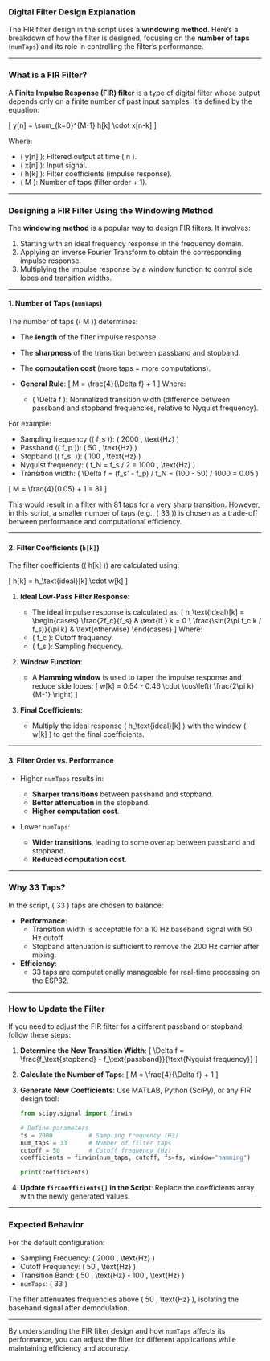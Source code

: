 ### **Digital Filter Design Explanation**

The FIR filter design in the script uses a **windowing method**. Here’s a breakdown of how the filter is designed, focusing on the **number of taps** (`numTaps`) and its role in controlling the filter’s performance.

---

### **What is a FIR Filter?**
A **Finite Impulse Response (FIR) filter** is a type of digital filter whose output depends only on a finite number of past input samples. It’s defined by the equation:

\[
y[n] = \sum_{k=0}^{M-1} h[k] \cdot x[n-k]
\]

Where:
- \( y[n] \): Filtered output at time \( n \).
- \( x[n] \): Input signal.
- \( h[k] \): Filter coefficients (impulse response).
- \( M \): Number of taps (filter order + 1).

---

### **Designing a FIR Filter Using the Windowing Method**
The **windowing method** is a popular way to design FIR filters. It involves:
1. Starting with an ideal frequency response in the frequency domain.
2. Applying an inverse Fourier Transform to obtain the corresponding impulse response.
3. Multiplying the impulse response by a window function to control side lobes and transition widths.

---

#### **1. Number of Taps (`numTaps`)**
The number of taps (\( M \)) determines:
- The **length** of the filter impulse response.
- The **sharpness** of the transition between passband and stopband.
- The **computation cost** (more taps = more computations).

- **General Rule**:
  \[
  M = \frac{4}{\Delta f} + 1
  \]
  Where:
  - \( \Delta f \): Normalized transition width (difference between passband and stopband frequencies, relative to Nyquist frequency).

For example:
- Sampling frequency (\( f_s \)): \( 2000 \, \text{Hz} \)
- Passband (\( f_p \)): \( 50 \, \text{Hz} \)
- Stopband (\( f_s' \)): \( 100 \, \text{Hz} \)
- Nyquist frequency: \( f_N = f_s / 2 = 1000 \, \text{Hz} \)
- Transition width: \( \Delta f = (f_s' - f_p) / f_N = (100 - 50) / 1000 = 0.05 \)

\[
M = \frac{4}{0.05} + 1 = 81
\]

This would result in a filter with 81 taps for a very sharp transition. However, in this script, a smaller number of taps (e.g., \( 33 \)) is chosen as a trade-off between performance and computational efficiency.

---

#### **2. Filter Coefficients (`h[k]`)**
The filter coefficients (\( h[k] \)) are calculated using:

\[
h[k] = h_\text{ideal}[k] \cdot w[k]
\]

1. **Ideal Low-Pass Filter Response**:
   - The ideal impulse response is calculated as:
   \[
   h_\text{ideal}[k] = 
   \begin{cases} 
   \frac{2f_c}{f_s} & \text{if } k = 0 \\
   \frac{\sin(2\pi f_c k / f_s)}{\pi k} & \text{otherwise}
   \end{cases}
   \]
   Where:
   - \( f_c \): Cutoff frequency.
   - \( f_s \): Sampling frequency.

2. **Window Function**:
   - A **Hamming window** is used to taper the impulse response and reduce side lobes:
   \[
   w[k] = 0.54 - 0.46 \cdot \cos\left( \frac{2\pi k}{M-1} \right)
   \]

3. **Final Coefficients**:
   - Multiply the ideal response \( h_\text{ideal}[k] \) with the window \( w[k] \) to get the final coefficients.

---

#### **3. Filter Order vs. Performance**
- Higher `numTaps` results in:
  - **Sharper transitions** between passband and stopband.
  - **Better attenuation** in the stopband.
  - **Higher computation cost**.

- Lower `numTaps`:
  - **Wider transitions**, leading to some overlap between passband and stopband.
  - **Reduced computation cost**.

---

### **Why 33 Taps?**
In the script, \( 33 \) taps are chosen to balance:
- **Performance**:
  - Transition width is acceptable for a 10 Hz baseband signal with 50 Hz cutoff.
  - Stopband attenuation is sufficient to remove the 200 Hz carrier after mixing.
- **Efficiency**:
  - 33 taps are computationally manageable for real-time processing on the ESP32.

---

### **How to Update the Filter**
If you need to adjust the FIR filter for a different passband or stopband, follow these steps:

1. **Determine the New Transition Width**:
   \[
   \Delta f = \frac{f_\text{stopband} - f_\text{passband}}{\text{Nyquist frequency}}
   \]

2. **Calculate the Number of Taps**:
   \[
   M = \frac{4}{\Delta f} + 1
   \]

3. **Generate New Coefficients**:
   Use MATLAB, Python (SciPy), or any FIR design tool:
   ```python
   from scipy.signal import firwin

   # Define parameters
   fs = 2000          # Sampling frequency (Hz)
   num_taps = 33      # Number of filter taps
   cutoff = 50        # Cutoff frequency (Hz)
   coefficients = firwin(num_taps, cutoff, fs=fs, window="hamming")

   print(coefficients)
   ```

4. **Update `firCoefficients[]` in the Script**:
   Replace the coefficients array with the newly generated values.

---

### **Expected Behavior**
For the default configuration:
- Sampling Frequency: \( 2000 \, \text{Hz} \)
- Cutoff Frequency: \( 50 \, \text{Hz} \)
- Transition Band: \( 50 \, \text{Hz} - 100 \, \text{Hz} \)
- `numTaps`: \( 33 \)

The filter attenuates frequencies above \( 50 \, \text{Hz} \), isolating the baseband signal after demodulation.

---

By understanding the FIR filter design and how `numTaps` affects its performance, you can adjust the filter for different applications while maintaining efficiency and accuracy.